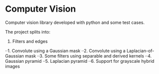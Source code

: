 # Computer Vision

Computer vision library developed with python and some test cases.

The project splits into:

1. Filters and edges

··1. Convolute using a Gaussian mask
··2. Convolute using a Laplacian-of-Gaussian mask
··3. Some filters using separable and derived kernels
··4. Gaussian pyramid
··5. Laplacian pyramid
··6. Support for grayscale hybrid images